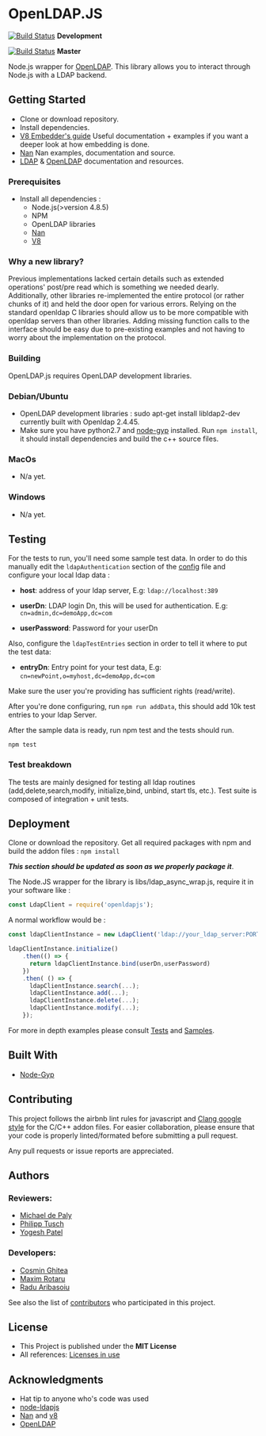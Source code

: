 # OpenLDAP.JS
 [![Build Status](https://travis-ci.org/6labs/openldapjs.svg?branch=development)](https://travis-ci.org/6labs/openldapjs) **Development**

 [![Build Status](https://travis-ci.org/6labs/openldapjs.svg?branch=master)](https://travis-ci.org/6labs/openldapjs) **Master**

Node.js wrapper for [OpenLDAP](https://github.com/openldap/openldap).
This library allows you to interact through Node.js with a LDAP backend.

## Getting Started

* Clone or download repository.
* Install dependencies.
* [V8 Embedder's guide](https://github.com/v8/v8/wiki/Embedder's-Guide) Useful documentation + examples if you want a deeper look at how    embedding is done.
* [Nan](https://github.com/nodejs/nan) Nan examples, documentation and source.
* [LDAP](https://www.ldap.com) & [OpenLDAP](http://www.openldap.org/) documentation and resources.


### Prerequisites

* Install all dependencies :
  * Node.js(>version 4.8.5)
  * NPM
  * OpenLDAP libraries
  * [Nan](https://github.com/nodejs/nan)
  * [V8](https://github.com/v8/v8)

### Why a new library?
Previous implementations lacked certain details such as extended operations' post/pre read which is something we needed dearly.
Additionally, other libraries re-implemented the entire protocol (or rather chunks of it) and held the door open for various errors.
Relying on the standard openldap C libraries should allow us to be more compatible with openldap servers than other libraries.
Adding missing function calls to the interface should be easy due to pre-existing examples and not having to worry about the implementation on the protocol.

### Building

OpenLDAP.js requires OpenLDAP development libraries.

### Debian/Ubuntu

* OpenLDAP development libraries : sudo apt-get install libldap2-dev
  currently built with Openldap 2.4.45.
*  Make sure you have python2.7 and [node-gyp](https://www.npmjs.com/package/node-gyp) installed. Run `npm install`, it should install dependencies and build the c++ source files.



### MacOs
* N/a yet.

### Windows
* N/a yet.




## Testing

For the tests to run, you'll need some sample test data. In order to do this manually edit the `ldapAuthentication` section of the [config](./test/config.json) file and configure your local ldap data :

 * __host__: address of your ldap server, E.g: `ldap://localhost:389`

 * __userDn__: LDAP login Dn, this will be used for authentication. E.g: `cn=admin,dc=demoApp,dc=com`

 * __userPassword__: Password for your userDn

 Also, configure the `ldapTestEntries` section in order to tell it where to put the test data:

* __entryDn__: Entry point for your test data, E.g: `cn=newPoint,o=myhost,dc=demoApp,dc=com`

 Make sure the user you're providing has sufficient rights (read/write).

 After you're done configuring, run  `npm run addData`, this should add 10k test entries to your ldap Server.

After the sample data is ready, run npm test and the tests should run.

``` npm test ```

### Test breakdown

The tests are mainly designed for testing all ldap routines (add,delete,search,modify, initialize,bind, unbind, start tls, etc.).
Test suite is composed of integration + unit tests.

## Deployment


Clone or download the repository.
Get all required packages with npm and build the addon files :
  `npm install `


**_This section should be updated as soon as we properly package it_**.

The Node.JS wrapper for the library is libs/ldap_async_wrap.js, require it in your software like :
```javascript
const LdapClient = require('openldapjs');
```

A normal workflow would be :
```javascript
const ldapClientInstance = new LdapClient('ldap://your_ldap_server:PORT');

ldapClientInstance.initialize()
    .then(() => {
      return ldapClientInstance.bind(userDn,userPassword)
    })
    .then( () => {
      ldapClientInstance.search(...);
      ldapClientInstance.add(...);
      ldapClientInstance.delete(...);
      ldapClientInstance.modify(...);
    });
```

For more in depth examples please consult [Tests](./test) and [Samples](./sample).

## Built With

* [Node-Gyp](https://github.com/nodejs/node-gyp)

## Contributing
 This project follows  the airbnb lint rules for javascript and [Clang google style](https://clang.llvm.org/docs/ClangFormatStyleOptions.html) for the C/C++ addon files. For easier collaboration, please ensure that your code is properly linted/formated before submitting a pull request.

 Any pull requests or issue reports are appreciated.


## Authors

 ### Reviewers:
  - [Michael de Paly](https://github.com/mdepaly)
  - [Philipp Tusch](https://github.com/ptusch)
  - [Yogesh Patel](https://github.com/pately)


 ### Developers:
  - [Cosmin Ghitea](https://github.com/cosminghitea)
  - [Maxim Rotaru](https://github.com/MaximRotaru)
  - [Radu Aribasoiu](https://github.com/Radu94)


See also the list of [contributors](https://github.com/hufsm/openldapjs/graphs/contributors) who participated in this project.

## License

- This Project is published under the **MIT License**
- All references: [Licenses in use](LICENSE.md)

## Acknowledgments

* Hat tip to anyone who's code was used
* [node-ldapjs](https://github.com/mcavage/node-ldapjs)
* [Nan](https://github.com/nodejs/nan) and [v8](https://github.com/v8/v8)
* [OpenLDAP](https://github.com/openldap/openldap)


